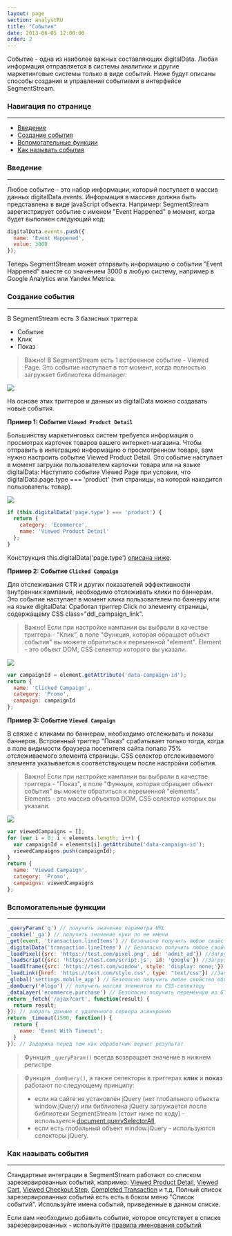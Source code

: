 ```yaml
---
layout: page
section: analystRU
title: "События"
date: 2013-06-05 12:00:00
order: 2
---
```


Событие - одна из наиболее важных составляющих digitalData. Любая информация отправляется в системы аналитики и другие маркетинговые системы только в виде событий. Ниже будут описаны способы создания и управления событиями в интерфейсе SegmentStream.

### Навигация по странице
------
<ul class="page-navigation">
  <li><a href="#0">Введение</a></li>
  <li><a href="#1">Создание события</a></li>
  <li><a href="#3">Вспомогательные функции</a></li>
  <li><a href="#4">Как называть события</a></li>
</ul>

### <a name="0"></a>Введение
------
Любое событие - это набор информации, который поступает в массив данных digitalData.events. Информация в массиве должна быть представлена в виде javaScript объекта.
Например: SegmentStream зарегистрирует событие с именем "Event Happened" в момент, когда будет выполнен следующий код:
```javascript
digitalData.events.push({
  name: 'Event Happened',
  value: 3000
});
```
Теперь SegmentStream может отправить информацию о событии "Event Happened" вместе со значением 3000 в любую систему, например в Google Analytics или Yandex Metrica.

### <a name="1"></a>Создание события
------
В SegmentStream есть 3 базисных триггера:
* Событие
* Клик
* Показ

>Важно! В SegmentStream есть 1 встроенное событие - Viewed Page. Это событие наступает в тот момент, когда полностью загружает библиотека ddmanager.

![](/img/events.1.png)

На основе этих триггеров и данных из digitalData можно создавать новые события.


**Пример 1: Событие `Viewed Product Detail`**

Большинству маркетинговых систем требуется информация о просмотрах карточек товаров вашего интернет-магазина. Чтобы отправить в интеграцию информацию о просмотренном товаре, вам нужно настроить событие Viewed Product Detail. Это событие наступает в момент загрузки пользователем карточки товара или на языке digitalData: Наступило событие Viewed Page при условии, что digitalData.page.type === 'product' (тип страницы, на которой находится пользователь: товар).

![](/img/events.2.png)

```javascript
if (this.digitalData('page.type') === 'product') {
  return {
    category: 'Ecommerce',
    name: 'Viewed Product Detail'
  };
}
```
Конструкция this.digitalData('page.type') [описана ниже](#3).


**Пример 2: Событие `Clicked Campaign`**

Для отслеживания CTR и других показателей эффективности внутренних кампаний, необходимо отслеживать клики по баннерам. Это событие наступает в момент клика пользователем по баннеру или на языке digitalData: Сработал триггер Click по элементу страницы, содержащему CSS class="ddl_campaign_link".
>Важно! Если при настройке кампании вы выбрали в качестве триггера - "Клик", в поле "Функция, которая обращает объект события" вы можете обратиться к переменной "element". Element - это объект DOM, CSS селектор которого вы указали.

![](/img/events.3.png)

```javascript
var campaignId = element.getAttribute('data-campaign-id');
return {
  name: 'Clicked Campaign',
  category: 'Promo',
  campaign: campaignId
};
```

**Пример 3: Событие `Viewed Campaign`**

В связке с кликами по баннерам, необходимо отслеживать и показы баннеров. Встроенный триггер "Показ" срабатывает только тогда, когда в поле видимости браузера посетителя сайта попало 75% отслеживаемого элемента страницы. CSS селектор отслеживаемого элемента указывается в соответствующем после настройки события.
>Важно! Если при настройке кампании вы выбрали в качестве триггера - "Показ", в поле "Функция, которая обращает объект события" вы можете обратиться к переменной "elements". Elements - это массив объектов DOM, CSS селектор которых вы указали.

![](/img/events.4.png)

```javascript
var viewedCampaigns = [];
for (var i = 0; i < elements.length; i++) {
  var campaignId = elements[i].getAttribute('data-campaign-id');
  viewedCampaigns.push(campaignId);
}
return {
  name: 'Viewed Campaign',
  category: 'Promo',
  campaigns: viewedCampaigns
};
```

### <a name="3"></a>Вспомогательные функции
------
```javascript
_queryParam('q') // получить значение параметра URL
_cookie('_ga') // получить значение куки по ее имени
_get(event, 'transaction.lineItems') // Безопасно получить любое свойство любого объекта
_digitalData('transaction.lineItems') // Безопасно получить любое свойство объекта digitalData
_loadPixel({src: 'https://test.com/pixel.png', id: 'admit_ad'}) //Загрузить пиксель. Поддерживается любое количество дополнительных атрибутов
_loadScript({src: 'https://test.com/script.js', id: 'google'}) //Загрузить скрипт. Поддерживается любое количество дополнительных атрибутов
_loadIframe({src: 'https://test.com/window', style: 'display: none;'}) //Загрузить Iframe. Поддерживается любое количество дополнительных атрибутов
_loadLink({href: 'https://test.com/style.css', type: "text/css"}) //Загрузить стиль через тег Link. Поддерживается любое количество дополнительных атрибутов
_global('settings.mobile_app') // Безопасно получить любое свойство объекта window
_domQuery('#logo') // получить массив элементов по CSS-селектору
_dataLayer('ecommerce.purchase') // Безопасно получить переменную из GTM dataLayer
return _fetch('/ajax?cart', function(result) {
  return result;
}); // забрать данные с удаленного сервера асинхронно
return _timeout(1500, function() {
  return {
    name: 'Event With Timeout';
  }
}); // Задержка перед тем как обработчик вернет результат
```

> Функция `_queryParam()` всегда возвращает значение в нижнем регистре

> Функция `_domQuery()`, а также селекторы в триггерах **клик** и **показ** работают по следующему принципу:
>  - если на сайте не установлен jQuery (нет глобального объекта window.jQuery) или библиотека jQuery загружается после библиотеки SegmentStream (стоит ниже по коду) - используется [document.querySelectorAll](https://developer.mozilla.org/en-US/docs/Web/API/Document/querySelectorAll),
>  - если есть глобальный объект window.jQuery - используются селекторы jQuery.

### <a name="4"></a>Как называть события
------
Стандартные интеграции в SegmentStream работают со списком зарезервированных событий, например: [Viewed Product Detail](/ru/events/viewed-product-detail), [Viewed Cart](/ru/events/viewed-cart), [Viewed Checkout Step](/ru/events/viewed-checkout-step), [Completed Transaction](/ru/events/completed-transaction) и т.д.
Полный список зарезервированных событий есть есть в боком меню "Список событий". Используйте имена событий, приведенные в данном списке.

Если вам необходимо добавить событие, которое отсутствует в списке зарезервированных - используйте [правила именования событий](/ru/for-developer/naming)
